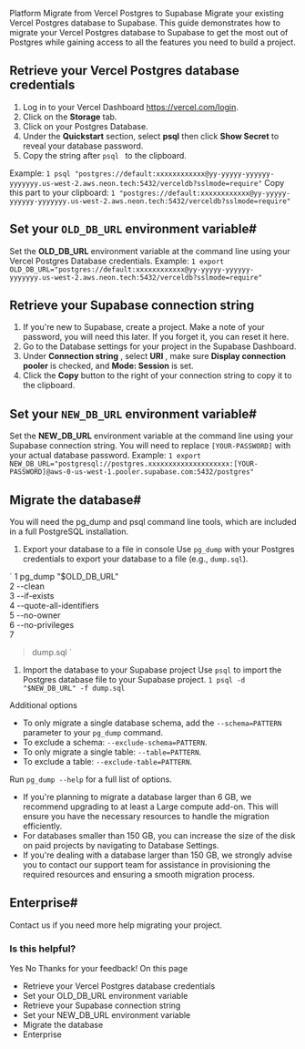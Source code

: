 Platform
Migrate from Vercel Postgres to Supabase
Migrate your existing Vercel Postgres database to Supabase.
This guide demonstrates how to migrate your Vercel Postgres database to Supabase to get the most out of Postgres while gaining access to all the features you need to build a project.
## Retrieve your Vercel Postgres database credentials #
  1. Log in to your Vercel Dashboard https://vercel.com/login.
  2. Click on the **Storage** tab.
  3. Click on your Postgres Database.
  4. Under the **Quickstart** section, select **psql** then click **Show Secret** to reveal your database password.
  5. Copy the string after `psql ` to the clipboard.


Example:
`
1
psql "postgres://default:xxxxxxxxxxxx@yy-yyyyy-yyyyyy-yyyyyyy.us-west-2.aws.neon.tech:5432/verceldb?sslmode=require"
`
Copy this part to your clipboard:
`
1
"postgres://default:xxxxxxxxxxxx@yy-yyyyy-yyyyyy-yyyyyyy.us-west-2.aws.neon.tech:5432/verceldb?sslmode=require"
`
## Set your `OLD_DB_URL` environment variable#
Set the **OLD_DB_URL** environment variable at the command line using your Vercel Postgres Database credentials.
Example:
`
1
export OLD_DB_URL="postgres://default:xxxxxxxxxxxx@yy-yyyyy-yyyyyy-yyyyyyy.us-west-2.aws.neon.tech:5432/verceldb?sslmode=require"
`
## Retrieve your Supabase connection string #
  1. If you're new to Supabase, create a project. Make a note of your password, you will need this later. If you forget it, you can reset it here.
  2. Go to the Database settings for your project in the Supabase Dashboard.
  3. Under **Connection string** , select **URI** , make sure **Display connection pooler** is checked, and **Mode: Session** is set.
  4. Click the **Copy** button to the right of your connection string to copy it to the clipboard.


## Set your `NEW_DB_URL` environment variable#
Set the **NEW_DB_URL** environment variable at the command line using your Supabase connection string. You will need to replace `[YOUR-PASSWORD]` with your actual database password.
Example:
`
1
export NEW_DB_URL="postgresql://postgres.xxxxxxxxxxxxxxxxxxxx:[YOUR-PASSWORD]@aws-0-us-west-1.pooler.supabase.com:5432/postgres"
`
## Migrate the database#
You will need the pg_dump and psql command line tools, which are included in a full PostgreSQL installation.
  1. Export your database to a file in console
Use `pg_dump` with your Postgres credentials to export your database to a file (e.g., `dump.sql`).


`
1
pg_dump "$OLD_DB_URL" \
2
 --clean \
3
 --if-exists \
4
 --quote-all-identifiers \
5
 --no-owner \
6
 --no-privileges \
7
 > dump.sql
`
  1. Import the database to your Supabase project
Use `psql` to import the Postgres database file to your Supabase project.
`
1
psql -d "$NEW_DB_URL" -f dump.sql
`


Additional options
  * To only migrate a single database schema, add the `--schema=PATTERN` parameter to your `pg_dump` command.
  * To exclude a schema: `--exclude-schema=PATTERN`.
  * To only migrate a single table: `--table=PATTERN`.
  * To exclude a table: `--exclude-table=PATTERN`.


Run `pg_dump --help` for a full list of options.
  * If you're planning to migrate a database larger than 6 GB, we recommend upgrading to at least a Large compute add-on. This will ensure you have the necessary resources to handle the migration efficiently.
  * For databases smaller than 150 GB, you can increase the size of the disk on paid projects by navigating to Database Settings.
  * If you're dealing with a database larger than 150 GB, we strongly advise you to contact our support team for assistance in provisioning the required resources and ensuring a smooth migration process.


## Enterprise#
Contact us if you need more help migrating your project.
### Is this helpful?
Yes No
Thanks for your feedback!
On this page
  * Retrieve your Vercel Postgres database credentials 
  * Set your OLD_DB_URL environment variable
  * Retrieve your Supabase connection string 
  * Set your NEW_DB_URL environment variable
  * Migrate the database
  * Enterprise



